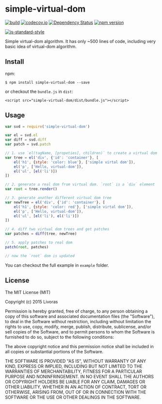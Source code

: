 simple-virtual-dom
==============================
[![build](https://circleci.com/gh/livoras/simple-virtual-dom/tree/master.png?style=shield)](https://circleci.com/gh/livoras/simple-virtual-dom) 
[![codecov.io](https://codecov.io/github/livoras/simple-virtual-dom/coverage.svg?branch=master)](https://codecov.io/github/livoras/simple-virtual-dom?branch=master) 
[![Dependency Status](https://david-dm.org/livoras/simple-virtual-dom.svg)](https://david-dm.org/livoras/simple-virtual-dom)
[![npm version](https://badge.fury.io/js/simple-virtual-dom.svg)](https://badge.fury.io/js/simple-virtual-dom) 

[![js-standard-style](https://cdn.rawgit.com/feross/standard/master/badge.svg)](https://github.com/feross/standard)

Simple virtual-dom algorithm. It has only ~500 lines of code, including very basic idea of virtual-dom algorithm.

## Install

npm:

    $ npm install simple-virtual-dom --save

or checkout the `bundle.js` in `dist`:

    <script src="simple-virtual-dom/dist/bundle.js"></script>

## Usage

```javascript
var svd = require('simple-virtual-dom')

var el = svd.el
var diff = svd.diff
var patch = svd.patch

// 1. use `el(tagName, [propeties], children)` to create a virtual dom tree
var tree = el('div', {'id': 'container'}, [
    el('h1', {style: 'color: blue'}, ['simple virtal dom']),
    el('p', ['Hello, virtual-dom']),
    el('ul', [el('li')])
])

// 2. generate a real dom from virtual dom. `root` is a `div` element
var root = tree.render()

// 3. generate another different virtual dom tree
var newTree = el('div', {'id': 'container'}, [
    el('h1', {style: 'color: red'}, ['simple virtal dom']),
    el('p', ['Hello, virtual-dom']),
    el('ul', [el('li'), el('li')])
])

// 4. diff two virtual dom trees and get patches
var patches = diff(tree, newTree)

// 5. apply patches to real dom
patch(root, patches)

// now the `root` dom is updated
```

You can checkout the full example in `example` folder.

## License

The MIT License (MIT)

Copyright (c) 2015 Livoras

Permission is hereby granted, free of charge, to any person obtaining a copy
of this software and associated documentation files (the "Software"), to deal
in the Software without restriction, including without limitation the rights
to use, copy, modify, merge, publish, distribute, sublicense, and/or sell
copies of the Software, and to permit persons to whom the Software is
furnished to do so, subject to the following conditions:

The above copyright notice and this permission notice shall be included in all
copies or substantial portions of the Software.

THE SOFTWARE IS PROVIDED "AS IS", WITHOUT WARRANTY OF ANY KIND, EXPRESS OR
IMPLIED, INCLUDING BUT NOT LIMITED TO THE WARRANTIES OF MERCHANTABILITY,
FITNESS FOR A PARTICULAR PURPOSE AND NONINFRINGEMENT. IN NO EVENT SHALL THE
AUTHORS OR COPYRIGHT HOLDERS BE LIABLE FOR ANY CLAIM, DAMAGES OR OTHER
LIABILITY, WHETHER IN AN ACTION OF CONTRACT, TORT OR OTHERWISE, ARISING FROM,
OUT OF OR IN CONNECTION WITH THE SOFTWARE OR THE USE OR OTHER DEALINGS IN THE
SOFTWARE.



